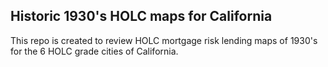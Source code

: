 
## Historic 1930's HOLC maps for California

This repo is created to review HOLC mortgage risk lending maps of 1930's for the 6 HOLC grade cities of California.
